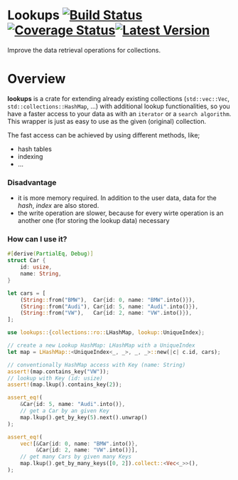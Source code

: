 # Lookups [![Build Status]][Build Action] [![Coverage Status]][Coverage Action][![Latest Version]][crates.io]  

[Build Status]: https://github.com/lima1909/lookups/actions/workflows/continuous_integration.yml/badge.svg
[Build Action]: https://github.com/lima1909/lookups/actions
[Coverage Status]: https://codecov.io/gh/lima1909/lookups/branch/main/graph/badge.svg?token=VO3VV8BFLN
[Coverage Action]: https://codecov.io/gh/lima1909/lookups
[Latest Version]: https://img.shields.io/crates/v/lookups.svg
[crates.io]: https://crates.io/crates/lookups


Improve the data retrieval operations for collections.

# Overview

__lookups__ is a crate for extending already existing collections (`std::vec::Vec`, `std::collections::HashMap`, ...)
with additional lookup functionalities, so you have a faster access to your data as with an `iterator` or a `search algorithm`.
This wrapper is just as easy to use as the given (original) collection.

The fast access can be achieved by using different methods, like;

- hash tables
- indexing
- ...

### Disadvantage

- it is more memory required. In addition to the user data, data for the _hash_, _index_ are also stored.
- the write operation are slower, because for every wirte operation is an another one (for storing the lookup data) necessary

### How can I use it?

```rust
#[derive(PartialEq, Debug)]
struct Car {
    id: usize,
    name: String,
}

let cars = [
    (String::from("BMW"),  Car{id: 0, name: "BMW".into()}),
    (String::from("Audi"), Car{id: 5, name: "Audi".into()}),
    (String::from("VW"),   Car{id: 2, name: "VW".into()}),
];

use lookups::{collections::ro::LHashMap, lookup::UniqueIndex};

// create a new Lookup HashMap: LHashMap with a UniqueIndex
let map = LHashMap::<UniqueIndex<_, _>, _, _>::new(|c| c.id, cars);

// conventionally HashMap access with Key (name: String)
assert!(map.contains_key("VW"));
// lookup with Key (id: usize)
assert!(map.lkup().contains_key(2));

assert_eq!(
    &Car{id: 5, name: "Audi".into()},
    // get a Car by an given Key
    map.lkup().get_by_key(5).next().unwrap()
);

assert_eq!(
    vec![&Car{id: 0, name: "BMW".into()},
         &Car{id: 2, name: "VW".into()}],
    // get many Cars by given many Keys
    map.lkup().get_by_many_keys([0, 2]).collect::<Vec<_>>(),
);
```
